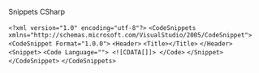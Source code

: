 Snippets CSharp

`<?xml version="1.0" encoding="utf-8"?>`
`<CodeSnippets xmlns="http://schemas.microsoft.com/VisualStudio/2005/CodeSnippet">`
    `<CodeSnippet Format="1.0.0">`
        `<Header>`
            `<Title></Title>`
        `</Header>`
        `<Snippet>`
            `<Code Language="">
                <![CDATA[]]>
            </Code>`
        `</Snippet>`
    `</CodeSnippet>`
`</CodeSnippets>`

